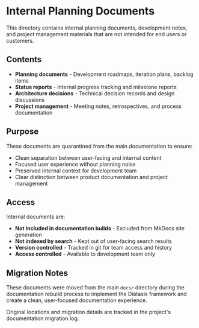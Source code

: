 # Internal Planning Documents

This directory contains internal planning documents, development notes, and project management materials that are not intended for end users or customers.

## Contents

- **Planning documents** - Development roadmaps, iteration plans, backlog items
- **Status reports** - Internal progress tracking and milestone reports  
- **Architecture decisions** - Technical decision records and design discussions
- **Project management** - Meeting notes, retrospectives, and process documentation

## Purpose

These documents are quarantined from the main documentation to ensure:

- Clean separation between user-facing and internal content
- Focused user experience without planning noise  
- Preserved internal context for development team
- Clear distinction between product documentation and project management

## Access

Internal documents are:

- **Not included in documentation builds** - Excluded from MkDocs site generation
- **Not indexed by search** - Kept out of user-facing search results
- **Version controlled** - Tracked in git for team access and history
- **Access controlled** - Available to development team only

## Migration Notes

These documents were moved from the main `docs/` directory during the documentation rebuild process to implement the Diátaxis framework and create a clean, user-focused documentation experience.

Original locations and migration details are tracked in the project's documentation migration log.